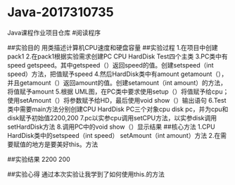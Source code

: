 # Java-2017310735
Java课程作业项目仓库
#阅读程序

##实验目的
用类描述计算机CPU速度和硬盘容量
##实验过程
1.在项目中创建pack1
2.在pack1根据实验需求创建PC CPU HardDisk Test四个主类
3.PC类中有speed getspeed。其中getspeed（）返回speed的值。创建setspeed（int speed）方法，把值赋予speed
4.然后HardDisk类中有amount getamount（），并且getamount（）返回amount的值。创建setamount（int amount）的方法，将值赋予amount
5.根据 UML图，在PC类中要求使用setup（）将值赋予给cpu；使用setAmount（）将参数赋予给HD，最后使用void show（）输出语句
6.Test类中需要main方法分别创建CPU HardDisk PC三个对象cpu disk pc，并为cpu和disk赋予初始值2200,200
7.pc以实参cpu调用setCPU方法，以实参disk调用setHardDisk方法
8.调用PC中的void show（）显示结果
##核心方法
1.CPU HardDisk类中的setspeed（int speed） setAmount（int amount）方法
2.在需要赋值的地方是要美好this。方法

##实验结果
2200
200

##实验心得
通过本次实验让我学到了如何使用this.的方法


